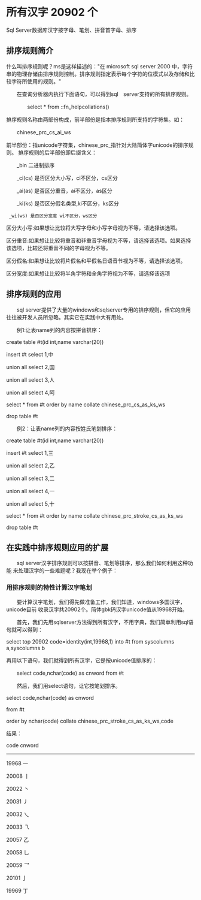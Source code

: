 # 所有汉字 20902 个

Sql Server数据库汉字按字母、笔划、拼音首字母、排序

## 排序规则简介

什么叫排序规则呢？ms是这样描述的："在 microsoft sql server 2000 中，字符串的物理存储由排序规则控制。排序规则指定表示每个字符的位模式以及存储和比较字符所使用的规则。"


　　在查询分析器内执行下面语句，可以得到sql　server支持的所有排序规则。

　　　　select * from ::fn_helpcollations()

排序规则名称由两部份构成，前半部份是指本排序规则所支持的字符集。如：

　　chinese_prc_cs_ai_ws

前半部份：指unicode字符集，chinese_prc_指针对大陆简体字unicode的排序规则。
排序规则的后半部份即后缀含义：

　　_bin 二进制排序

　　_ci(cs) 是否区分大小写，ci不区分，cs区分

　　_ai(as) 是否区分重音，ai不区分，as区分　　　

　　_ki(ks) 是否区分假名类型,ki不区分，ks区分　

     _wi(ws) 是否区分宽度 wi不区分，ws区分　
	 
区分大小写:如果想让比较将大写字母和小写字母视为不等，请选择该选项。

区分重音:如果想让比较将重音和非重音字母视为不等，请选择该选项。如果选择该选项，比较还将重音不同的字母视为不等。

区分假名:如果想让比较将片假名和平假名日语音节视为不等，请选择该选项。

区分宽度:如果想让比较将半角字符和全角字符视为不等，请选择该选项

## 排序规则的应用

　　sql server提供了大量的windows和sqlserver专用的排序规则，但它的应用往往被开发人员所忽略。其实它在实践中大有用处。

　　例1:让表name列的内容按拼音排序：

create table #t(id int,name varchar(20))

insert #t select 1,中

union all select 2,国

union all select 3,人

union all select 4,阿


select * from #t order by name collate chinese_prc_cs_as_ks_ws

drop table #t

　　例2：让表name列的内容按姓氏笔划排序：

create table #t(id int,name varchar(20))

insert #t select 1,三

union all select 2,乙

union all select 3,二

union all select 4,一

union all select 5,十

select * from #t order by name collate chinese_prc_stroke_cs_as_ks_ws

drop table #t

## 在实践中排序规则应用的扩展

　　sql server汉字排序规则可以按拼音、笔划等排序，那么我们如何利用这种功能
来处理汉字的一些难题呢？我现在举个例子：

### 用排序规则的特性计算汉字笔划

　　要计算汉字笔划，我们得先做准备工作，我们知道，windows多国汉字，unicode目前
收录汉字共20902个。简体gbk码汉字unicode值从19968开始。

　　首先，我们先用sqlserver方法得到所有汉字，不用字典，我们简单利用sql语句就可以得到：

select top 20902 code=identity(int,19968,1) into #t from syscolumns a,syscolumns b

再用以下语句，我们就得到所有汉字，它是按unicode值排序的：

　　select code,nchar(code) as cnword from #t

　　然后，我们用select语句，让它按笔划排序。

select code,nchar(code) as cnword

from #t

order by nchar(code) collate chinese_prc_stroke_cs_as_ks_ws,code

结果：

code        cnword

----------- ------

19968       一

20008       丨

20022       丶

20031       丿

20032       乀

20033       乁

20057       乙

20058       乚

20059       乛

20101       亅

19969       丁
